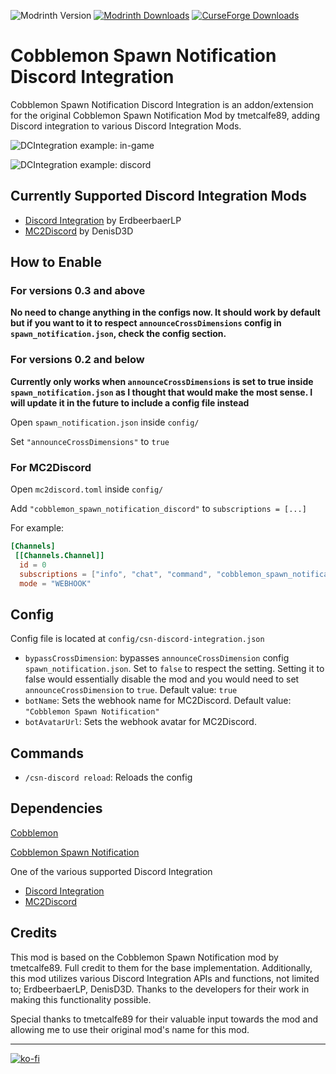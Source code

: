 ![Modrinth Version](https://img.shields.io/modrinth/v/GjyKHwb6?style=for-the-badge&labelColor=444444&color=00af5c)
[![Modrinth Downloads](https://img.shields.io/modrinth/dt/GjyKHwb6?style=for-the-badge&logo=modrinth&color=00af5c&label=%20&labelColor=444444)](https://modrinth.com/mod/cobblemon-spawn-notification-for-discord)
[![CurseForge Downloads](https://img.shields.io/curseforge/dt/1239095?style=for-the-badge&logo=curseforge&label=%20&labelColor=444444&color=e04e14&link=https%3A%2F%2Fwww.curseforge.com%2Fminecraft%2Fmc-mods%2Fcobblemon-spawn-notification-discord-integration)](https://www.curseforge.com/minecraft/mc-mods/cobblemon-spawn-notification-discord-integration)

# Cobblemon Spawn Notification Discord Integration

Cobblemon Spawn Notification Discord Integration is an addon/extension for the original Cobblemon Spawn Notification Mod by tmetcalfe89, adding Discord integration to various Discord Integration Mods.

![DCIntegration example: in-game](https://cdn.modrinth.com/data/GjyKHwb6/images/830beb76740f4c18d1fa18d940bbbfddaac53549.png)

![DCIntegration example: discord](https://cdn.modrinth.com/data/GjyKHwb6/images/4444a57c4463ce77cc165de3a528767d3fd3928b.png)

## Currently Supported Discord Integration Mods

- [Discord Integration](https://modrinth.com/plugin/dcintegration) by ErdbeerbaerLP
- [MC2Discord](https://modrinth.com/mod/mc2discord) by DenisD3D

## How to Enable

### For versions 0.3 and above

**No need to change anything in the configs now. It should work by default but if you want to it to respect ``announceCrossDimensions`` config in ``spawn_notification.json``, check the config section.**

### For versions 0.2 and below

**Currently only works when ``announceCrossDimensions`` is set to true inside ``spawn_notification.json`` as I thought that would make the most sense. I will update it in the future to include a config file instead**

Open ``spawn_notification.json`` inside ``config/``

Set ``"announceCrossDimensions"`` to ``true``

### For MC2Discord

Open ``mc2discord.toml`` inside ``config/``

Add ```"cobblemon_spawn_notification_discord"``` to ``subscriptions = [...]``

For example:

```toml
[Channels]
 [[Channels.Channel]]
  id = 0
  subscriptions = ["info", "chat", "command", "cobblemon_spawn_notification_discord"]
  mode = "WEBHOOK"
```

## Config

Config file is located at ``config/csn-discord-integration.json`` 

- ``bypassCrossDimension``: bypasses ``announceCrossDimension`` config ``spawn_notification.json``. Set to ``false`` to respect the setting. Setting it to false would essentially disable the mod and you would need to set ``announceCrossDimension`` to ``true``. Default value: ``true``
- ``botName``: Sets the webhook name for MC2Discord. Default value: ``"Cobblemon Spawn Notification"``
- ``botAvatarUrl``: Sets the webhook avatar for MC2Discord.

## Commands

- ``/csn-discord reload``: Reloads the config

## Dependencies

[Cobblemon](https://modrinth.com/mod/cobblemon)

[Cobblemon Spawn Notification](https://modrinth.com/mod/cobblemon-spawn-notification)

One of the various supported Discord Integration

- [Discord Integration](https://modrinth.com/plugin/dcintegration)
- [MC2Discord](https://modrinth.com/mod/mc2discord)

## Credits

This mod is based on the Cobblemon Spawn Notification mod by tmetcalfe89. Full credit to them for the base implementation. Additionally, this mod utilizes various Discord Integration APIs and functions, not limited to; ErdbeerbaerLP, DenisD3D. Thanks to the developers for their work in making this functionality possible.

Special thanks to tmetcalfe89 for their valuable input towards the mod and allowing me to use their original mod's name for this mod.

------

[![ko-fi](https://ko-fi.com/img/githubbutton_sm.svg)](https://ko-fi.com/L3L11CY3WS)
